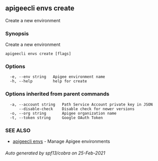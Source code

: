 ## apigeecli envs create

Create a new environment

### Synopsis

Create a new environment

```
apigeecli envs create [flags]
```

### Options

```
  -e, --env string   Apigee environment name
  -h, --help         help for create
```

### Options inherited from parent commands

```
  -a, --account string   Path Service Account private key in JSON
      --disable-check    Disable check for newer versions
  -o, --org string       Apigee organization name
  -t, --token string     Google OAuth Token
```

### SEE ALSO

* [apigeecli envs](apigeecli_envs.md)	 - Manage Apigee environments

###### Auto generated by spf13/cobra on 25-Feb-2021
